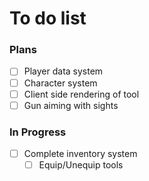 # To do list

### Plans

- [ ] Player data system
- [ ] Character system
- [ ] Client side rendering of tool
- [ ] Gun aiming with sights

### In Progress

- [ ] Complete inventory system
  - [ ] Equip/Unequip tools